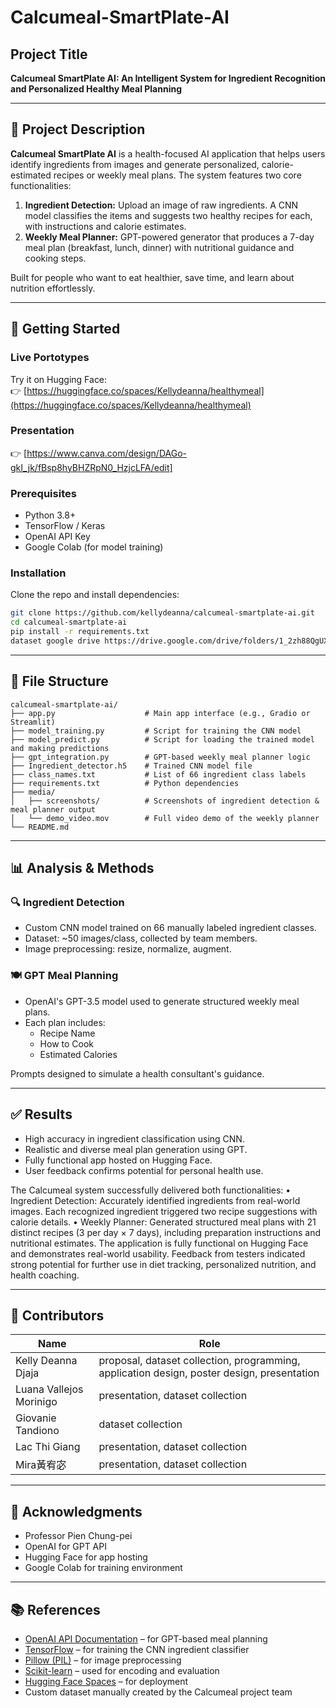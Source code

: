 # Calcumeal-SmartPlate-AI

## Project Title
**Calcumeal SmartPlate AI: An Intelligent System for Ingredient Recognition and Personalized Healthy Meal Planning**

---

## 📌 Project Description

**Calcumeal SmartPlate AI** is a health-focused AI application that helps users identify ingredients from images and generate personalized, calorie-estimated recipes or weekly meal plans. The system features two core functionalities:

1. **Ingredient Detection:** Upload an image of raw ingredients. A CNN model classifies the items and suggests two healthy recipes for each, with instructions and calorie estimates.
2. **Weekly Meal Planner:** GPT-powered generator that produces a 7-day meal plan (breakfast, lunch, dinner) with nutritional guidance and cooking steps.

Built for people who want to eat healthier, save time, and learn about nutrition effortlessly.

---

## 🚀 Getting Started

### Live Portotypes
Try it on Hugging Face:  
👉 [https://huggingface.co/spaces/Kellydeanna/healthymeal](https://huggingface.co/spaces/Kellydeanna/healthymeal)

### Presentation 
👉 [https://www.canva.com/design/DAGo-gkI_jk/fBsp8hyBHZRpN0_HzjcLFA/edit]

### Prerequisites
- Python 3.8+
- TensorFlow / Keras
- OpenAI API Key
- Google Colab (for model training)

### Installation
Clone the repo and install dependencies:
```bash
git clone https://github.com/kellydeanna/calcumeal-smartplate-ai.git
cd calcumeal-smartplate-ai
pip install -r requirements.txt
dataset google drive https://drive.google.com/drive/folders/1_2zh88QgUX0tOBQNNgFmNGAOZ7Ul1eS3?usp=drive_link
```
---

## 📁 File Structure

```
calcumeal-smartplate-ai/
├── app.py                    # Main app interface (e.g., Gradio or Streamlit)
├── model_training.py         # Script for training the CNN model
├── model_predict.py          # Script for loading the trained model and making predictions
├── gpt_integration.py        # GPT-based weekly meal planner logic
├── Ingredient_detector.h5    # Trained CNN model file
├── class_names.txt           # List of 66 ingredient class labels
├── requirements.txt          # Python dependencies
├── media/
│   ├── screenshots/          # Screenshots of ingredient detection & meal planner output
│   └── demo_video.mov        # Full video demo of the weekly planner
└── README.md
```

---

## 📊 Analysis & Methods

### 🔍 Ingredient Detection
- Custom CNN model trained on 66 manually labeled ingredient classes.
- Dataset: ~50 images/class, collected by team members.
- Image preprocessing: resize, normalize, augment.

### 🍽️ GPT Meal Planning
- OpenAI's GPT-3.5 model used to generate structured weekly meal plans.
- Each plan includes:
  - Recipe Name
  - How to Cook
  - Estimated Calories

Prompts designed to simulate a health consultant's guidance.

---

## ✅ Results

- High accuracy in ingredient classification using CNN.
- Realistic and diverse meal plan generation using GPT.
- Fully functional app hosted on Hugging Face.
- User feedback confirms potential for personal health use.
  
The Calcumeal system successfully delivered both functionalities:
•	Ingredient Detection: Accurately identified ingredients from real-world images. Each recognized ingredient triggered two recipe suggestions with calorie details.
•	Weekly Planner: Generated structured meal plans with 21 distinct recipes (3 per day × 7 days), including preparation instructions and nutritional estimates.
The application is fully functional on Hugging Face and demonstrates real-world usability. Feedback from testers indicated strong potential for further use in diet tracking, personalized nutrition, and health coaching.

---

## 👥 Contributors

| Name                   | Role                                                                                       |
|------------------------|--------------------------------------------------------------------------------------------|
| Kelly Deanna Djaja     | proposal, dataset collection, programming, application design, poster design, presentation |
| Luana Vallejos Morinigo| presentation, dataset collection                                                           |
| Giovanie Tandiono      | dataset collection                                                                         |
| Lac Thi Giang          | presentation, dataset collection                                                           | 
| Mira黃宥宓              | presentation, dataset collection                                                           |

---

## 🙏 Acknowledgments

- Professor Pien Chung-pei
- OpenAI for GPT API
- Hugging Face for app hosting
- Google Colab for training environment

---

## 📚 References

- [OpenAI API Documentation](https://platform.openai.com/docs/) – for GPT-based meal planning
- [TensorFlow](https://www.tensorflow.org/) – for training the CNN ingredient classifier
- [Pillow (PIL)](https://pillow.readthedocs.io/en/stable/) – for image preprocessing
- [Scikit-learn](https://scikit-learn.org/) – used for encoding and evaluation
- [Hugging Face Spaces](https://huggingface.co/spaces) – for deployment
- Custom dataset manually created by the Calcumeal project team
